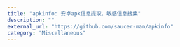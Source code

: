 ```yaml
---
title: "apkinfo: 安卓apk信息提取，敏感信息搜集"
description: ""
external_url: "https://github.com/saucer-man/apkinfo"
category: "Miscellaneous"
---
```

